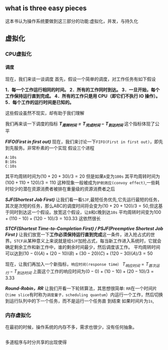 ## what is three easy pieces
这本书认为操作系统要做到这三部分的功能:虚拟化，并发，与持久化
## 虚拟化
### CPU虚拟化
#### 调度
现在，我们来谈一谈调度
首先，假设一个简单的调度，对工作任务有如下假设

**1．每一个工作运行相同的时间。
2．所有的工作同时到达。
3．一旦开始，每个工作保持运行直到完成。
4．所有的工作只是用 CPU（即它们不执行 IO 操作）。
5．每个工作的运行时间是已知的。**

这些假设虽然不现实，却有助于我们理解


我们再来谈一下调度的指标
***$T_{周转时间}=T_{完成时间} - T_{到达时间}$***
这个指标体现了公平


***FIFO(First in first out)***
现在，我们来讨论一下`FIFO(First in first out)`，即先到先服务。非常朴素的一个实现
假设三个进程
```
A:10s
B:10s
C:10s
```
其平均周转时间为$(10 + 20 + 30) / 3 = 20$
但是如果`A`变为`100s`
其平均周转时间为$(100 + 110 + 120) / 3 = 110$
这种现象一般被成为`护航效应(convoy effect)`,一些耗时较少的潜在资源消费者被排在重量级的资源消费者之后

***SJF(Shortest Job First)***
让我们看一看`SJF`,最短任务优先,它先运行最短的任务，其次是次短的任务，那么ABC的调度时间将会变为$(10 + 20 + 120) /3 = 50$,但这基于同时到达这一个假设。放宽这个假设，让`B`和`C`晚到达`10s`
平均周转时间变为$100 + (110 - 10) + (120 - 10) / 3 = 103.33$
这依然很长

***STCF(Shortest Time-to-Completion First) / PSJF(Preemptive Shortest Job First )***
让我们放宽一下**工作必须保持运行直到完成**这一条件，进入抢占式的世界。`STCF`从某种意义上来说就是给`SJF`加抢占式，每当新工作进入系统时，它就会确定剩余工作和新工作中，谁的剩余时间最少，然后调度该工作。
平均周转时间可以达到$(10 - 0)(A) + (20 -10)(B) + (30 - 20)(C) + (120 - 30)(A) / 3 = 50$


现在，让我们再加入一个新指标，`响应时间(response time）`
$T_{响应时间} = T_{首次运行}−T_{到达时间}$
上面这个工作的响应时间为$(0 - 0) + (10 - 10) + (20 -10) / 3 = 3.33$


***Round-Robin，RR***
让我们开看一下轮转算法，其思想很简单: `RR`在一个时间片(`time slice`有时称为`调度量子，scheduling quantum`）内运行一个工作，然后切换到运行队列中的下一个任务，而不是运行一个任务直
到结束
如果时间片为`1s`,



### 内存虚拟化

在最初的时候，操作系统的内存不多，需求也很少，没有任何抽象。

``` mermaid
```

多道程序与时分共享的出现使得
